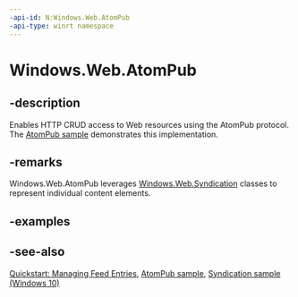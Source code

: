 ```yaml
---
-api-id: N:Windows.Web.AtomPub
-api-type: winrt namespace
---
```


# Windows.Web.AtomPub

## -description

Enables HTTP CRUD access to Web resources using the AtomPub protocol. The [AtomPub sample](https://github.com/microsoftarchive/msdn-code-gallery-microsoft/tree/411c271e537727d737a53fa2cbe99eaecac00cc0/Official%20Windows%20Platform%20Sample/Windows%208%20app%20samples/%5BC%23%5D-Windows%208%20app%20samples/C%23/Windows%208%20app%20samples/AtomPub%20sample%20(Windows%208)) demonstrates this implementation.

## -remarks

Windows.Web.AtomPub leverages [Windows.Web.Syndication](../windows.web.syndication/windows_web_syndication.md) classes to represent individual content elements.

## -examples

## -see-also

[Quickstart: Managing Feed Entries](https://docs.microsoft.com/previous-versions/windows/apps/hh700368(v=win.10)), [AtomPub sample](https://github.com/microsoftarchive/msdn-code-gallery-microsoft/tree/411c271e537727d737a53fa2cbe99eaecac00cc0/Official%20Windows%20Platform%20Sample/Windows%208%20app%20samples/%5BC%23%5D-Windows%208%20app%20samples/C%23/Windows%208%20app%20samples/AtomPub%20sample%20(Windows%208)), [Syndication sample (Windows 10)](https://github.com/Microsoft/Windows-universal-samples/tree/master/Samples/Syndication)
